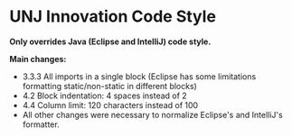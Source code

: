 UNJ Innovation Code Style
=========================

**Only overrides Java (Eclipse and IntelliJ) code style.**

**Main changes:**
* 3.3.3 All imports in a single block (Eclipse has some limitations formatting static/non-static in different blocks)
* 4.2 Block indentation: 4 spaces instead of 2
* 4.4 Column limit: 120 characters instead of 100
* All other changes were necessary to normalize Eclipse's and IntelliJ's formatter.
